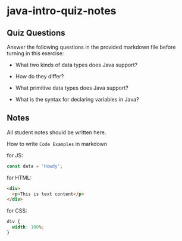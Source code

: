 # java-intro-quiz-notes

## Quiz Questions

Answer the following questions in the provided markdown file before turning in this exercise:

- What two kinds of data types does Java support?

- How do they differ?

- What primitive data types does Java support?

- What is the syntax for declaring variables in Java?

## Notes

All student notes should be written here.

How to write `Code Examples` in markdown

for JS:

```javascript
const data = 'Howdy';
```

for HTML:

```html
<div>
  <p>This is text content</p>
</div>
```

for CSS:

```css
div {
  width: 100%;
}
```
